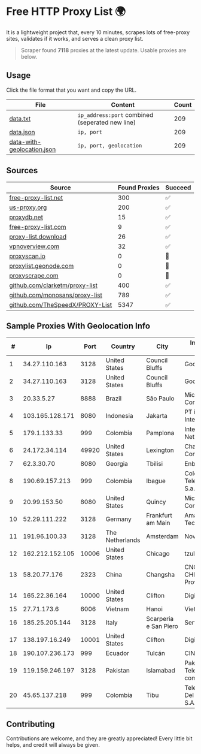 
# Free HTTP Proxy List 🌍

It is a lightweight project that, every 10 minutes, scrapes lots of free-proxy sites, validates if it works, and serves a clean proxy list.


> Scraper found **7118** proxies at the latest update. Usable proxies are below.

## Usage

Click the file format that you want and copy the URL.


|File|Content|Count|
|----|-------|-----|
|[data.txt](https://raw.githubusercontent.com/themiralay/Proxy-List-World/master/data.txt)|`ip_address:port` combined (seperated new line)|209|
|[data.json](https://raw.githubusercontent.com/themiralay/Proxy-List-World/master/data.json)|`ip, port`|209|
|[data-with-geolocation.json](https://raw.githubusercontent.com/themiralay/Proxy-List-World/master/data-with-geolocation.json)|`ip, port, geolocation`|209|

## Sources

|Source|Found Proxies|Succeed|
|------|-------------|-------|
|[free-proxy-list.net](https://free-proxy-list.net)|300|✅|
|[us-proxy.org](https://www.us-proxy.org)|200|✅|
|[proxydb.net](http://proxydb.net)|15|✅|
|[free-proxy-list.com](https://free-proxy-list.com/?page=&port=&type%5B%5D=http&type%5B%5D=https&up_time=0&search=Search)|9|✅|
|[proxy-list.download](https://www.proxy-list.download/HTTP)|26|✅|
|[vpnoverview.com](https://vpnoverview.com/privacy/anonymous-browsing/free-proxy-servers)|32|✅|
|[proxyscan.io](https://www.proxyscan.io)|0|🚫|
|[proxylist.geonode.com](https://proxylist.geonode.com/api/proxy-list?limit=300&page=1&sort_by=lastChecked&sort_type=desc&protocols=http,https)|0|🚫|
|[proxyscrape.com](https://api.proxyscrape.com/v2/?request=displayproxies&protocol=http&timeout=10000&country=all&ssl=all&anonymity=all)|0|🚫|
|[github.com/clarketm/proxy-list](https://raw.githubusercontent.com/clarketm/proxy-list/master/proxy-list-raw.txt)|400|✅|
|[github.com/monosans/proxy-list](https://raw.githubusercontent.com/monosans/proxy-list/main/proxies/http.txt)|789|✅|
|[github.com/TheSpeedX/PROXY-List](https://raw.githubusercontent.com/TheSpeedX/PROXY-List/master/http.txt)|5347|✅|


## Sample Proxies With Geolocation Info

|#|Ip|Port|Country|City|Internet Service Provider|
|-|--|----|-------|----|-------------------------|
|1|34.27.110.163|3128|United States|Council Bluffs|Google LLC|
|2|34.27.110.163|3128|United States|Council Bluffs|Google LLC|
|3|20.33.5.27|8888|Brazil|São Paulo|Microsoft Corporation|
|4|103.165.128.171|8080|Indonesia|Jakarta|PT iForte Global Internet|
|5|179.1.133.33|999|Colombia|Pamplona|InterNexa Global Network|
|6|24.172.34.114|49920|United States|Lexington|Charter Communications Inc|
|7|62.3.30.70|8080|Georgia|Tbilisi|Enbinet Ltd.|
|8|190.69.157.213|999|Colombia|Ibague|Colombia Telecomunicaciones S.a. ESP|
|9|20.99.153.50|8080|United States|Quincy|Microsoft Corporation|
|10|52.29.111.222|3128|Germany|Frankfurt am Main|Amazon Technologies Inc.|
|11|191.96.100.33|3128|The Netherlands|Amsterdam|NovoServe B.V.|
|12|162.212.152.105|10006|United States|Chicago|tzulo, inc.|
|13|58.20.77.176|2323|China|Changsha|CNC Group CHINA169 Hunan Province Network|
|14|165.22.36.164|10000|United States|Clifton|DigitalOcean, LLC|
|15|27.71.173.6|6006|Vietnam|Hanoi|Viettel Group|
|16|185.25.205.144|3128|Italy|Scarperia e San Piero|Servereasy Italy|
|17|138.197.16.249|10001|United States|Clifton|DigitalOcean, LLC|
|18|190.107.236.173|999|Ecuador|Tulcán|CINECABLE TV|
|19|119.159.246.197|3128|Pakistan|Islamabad|Pakistan Telecommuication company limited|
|20|45.65.137.218|999|Colombia|Tibu|Telecomunicaciones Del Catatumbo S.A.S|



## Contributing

Contributions are welcome, and they are greatly appreciated! Every
little bit helps, and credit will always be given.

